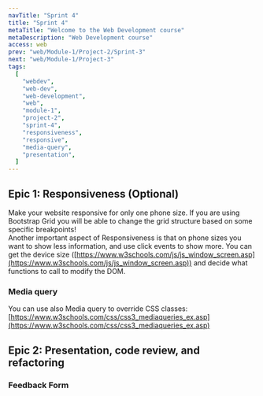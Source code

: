 ```yaml
---
navTitle: "Sprint 4"
title: "Sprint 4"
metaTitle: "Welcome to the Web Development course"
metaDescription: "Web Development course"
access: web
prev: "web/Module-1/Project-2/Sprint-3"
next: "web/Module-1/Project-3"
tags:
  [
    "webdev",
    "web-dev",
    "web-development",
    "web",
    "module-1",
    "project-2",
    "sprint-4",
    "responsiveness",
    "responsive",
    "media-query",
    "presentation",
  ]
---
```


## Epic 1: Responsiveness (Optional)

Make your website responsive for only one phone size. If you are using Bootstrap Grid you will be able to change the grid structure based on some specific breakpoints!  
Another important aspect of Responsiveness is that on phone sizes you want to show less information, and use click events to show more. You can get the device size ([https://www.w3schools.com/js/js_window_screen.asp](https://www.w3schools.com/js/js_window_screen.asp)) and decide what functions to call to modify the DOM.

### Media query

You can use also Media query to override CSS classes: [https://www.w3schools.com/css/css3_mediaqueries_ex.asp](https://www.w3schools.com/css/css3_mediaqueries_ex.asp)

## Epic 2: Presentation, code review, and refactoring

### Feedback Form

<embeddediframe title="Project-1-feedback-form" height="1000px" link="https://docs.google.com/forms/d/e/1FAIpQLSdZFQeQeGVGX3PqvhA3MJsiU9QUiMinxTkXMa_sDLvHCDcz4w/viewform?embedded=true"/>
